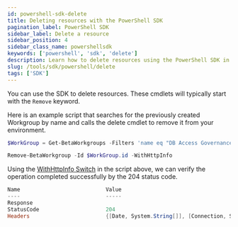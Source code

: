 ```yaml
---
id: powershell-sdk-delete
title: Deleting resources with the PowerShell SDK
pagination_label: PowerShell SDK
sidebar_label: Delete a resource
sidebar_position: 4
sidebar_class_name: powershellsdk
keywords: ['powershell', 'sdk', 'delete']
description: Learn how to delete resources using the PowerShell SDK in this guide.
slug: /tools/sdk/powershell/delete
tags: ['SDK']
---
```


You can use the SDK to delete resources. These cmdlets will typically start with the `Remove` keyword.

Here is an example script that searches for the previously created Workgroup by name and calls the delete cmdlet to remove it from your environment.

```powershell
$WorkGroup = Get-BetaWorkgroups -Filters 'name eq "DB Access Governance Group"'

Remove-BetaWorkgroup -Id $WorkGroup.id -WithHttpInfo
```

Using the [WithHttpInfo Switch](./getting-started.md#withhttpinfo-switch) in the script above, we can verify the operation completed successfully by the 204 status code.

```powershell
Name                           Value
----                           -----
Response
StatusCode                     204
Headers                        {[Date, System.String[]], [Connection, System.String[]], [Server, System.String[]], [Vary, System.String[]]…}
```
